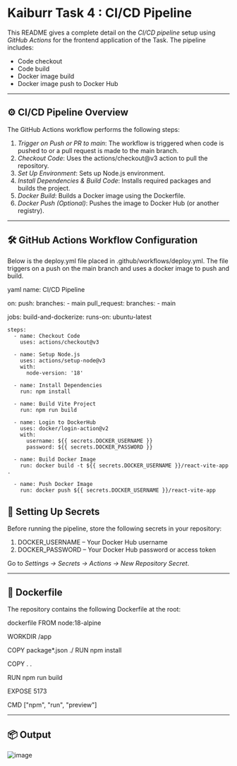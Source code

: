 # Kaiburr Task 4 : CI/CD Pipeline

This README gives a complete detail on the *CI/CD pipeline* setup using *GitHub Actions* for the frontend application of the Task. The pipeline includes:

* Code checkout
* Code build
* Docker image build
* Docker image push to Docker Hub

---

## ⚙ CI/CD Pipeline Overview

The GitHub Actions workflow performs the following steps:

1. *Trigger on Push or PR to main*: The workflow is triggered when code is pushed to or a pull request is made to the main branch.
2. *Checkout Code*: Uses the actions/checkout@v3 action to pull the repository.
3. *Set Up Environment*: Sets up Node.js environment.
4. *Install Dependencies & Build Code*: Installs required packages and builds the project.
5. *Docker Build*: Builds a Docker image using the Dockerfile.
6. *Docker Push (Optional)*: Pushes the image to Docker Hub (or another registry).

---

## 🛠 GitHub Actions Workflow Configuration

Below is the deploy.yml file placed in .github/workflows/deploy.yml. The file triggers on a push on the main branch and uses a docker image to push and build.

yaml
name: CI/CD Pipeline

on:
  push:
    branches:
      - main
  pull_request:
    branches:
      - main

jobs:
  build-and-dockerize:
    runs-on: ubuntu-latest

    steps:
      - name: Checkout Code
        uses: actions/checkout@v3

      - name: Setup Node.js
        uses: actions/setup-node@v3
        with:
          node-version: '18'

      - name: Install Dependencies
        run: npm install

      - name: Build Vite Project
        run: npm run build

      - name: Login to DockerHub
        uses: docker/login-action@v2
        with:
          username: ${{ secrets.DOCKER_USERNAME }}
          password: ${{ secrets.DOCKER_PASSWORD }}

      - name: Build Docker Image
        run: docker build -t ${{ secrets.DOCKER_USERNAME }}/react-vite-app .

      - name: Push Docker Image
        run: docker push ${{ secrets.DOCKER_USERNAME }}/react-vite-app


## 🔐 Setting Up Secrets

Before running the pipeline, store the following secrets in your repository:

1. DOCKER_USERNAME – Your Docker Hub username
2. DOCKER_PASSWORD – Your Docker Hub password or access token

Go to *Settings → Secrets → Actions → New Repository Secret*.

---

## 🐳 Dockerfile

The repository contains the following Dockerfile at the root:

dockerfile
FROM node:18-alpine

WORKDIR /app

COPY package*.json ./
RUN npm install

COPY . .

RUN npm run build

EXPOSE 5173

CMD ["npm", "run", "preview"]

---

## 📦 Output
![image](https://github.com/user-attachments/assets/08c07acd-8854-4ebd-b9d4-18fd43b29ebc)
